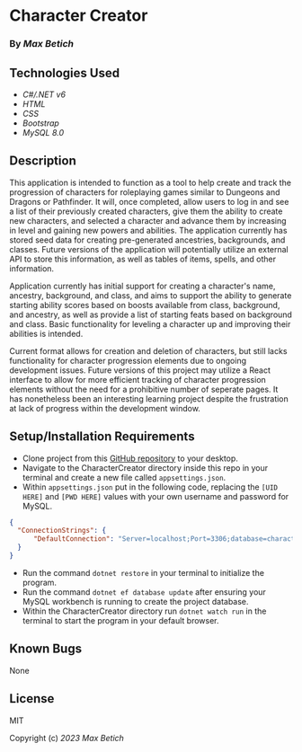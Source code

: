 # **Character Creator**

### By _Max Betich_

## Technologies Used

* _C#/.NET v6_
* _HTML_
* _CSS_
* _Bootstrap_
* _MySQL 8.0_

## Description
This application is intended to function as a tool to help create and track the progression of characters for roleplaying games similar to Dungeons and Dragons or Pathfinder. It will, once completed, allow users to log in and see a list of their previously created characters, give them the ability to create new characters, and selected a character and advance them by increasing in level and gaining new powers and abilities.
The application currently has stored seed data for creating pre-generated ancestries, backgrounds, and classes. Future versions of the application will potentially utilize an external API to store this information, as well as tables of items, spells, and other information. 

Application currently has initial support for creating a character's name, ancestry, background, and class, and aims to support the ability to generate starting ability scores based on boosts available from class, background, and ancestry, as well as provide a list of starting feats based on background and class. Basic functionality for leveling a character up and improving their abilities is intended.

Current format allows for creation and deletion of characters, but still lacks functionality for character progression elements due to ongoing development issues. Future versions of this project may utilize a React interface to allow for more efficient tracking of character progression elements without the need for a prohibitive number of seperate pages. It has nonetheless been an interesting learning project despite the frustration at lack of progress within the development window.

## Setup/Installation Requirements
* Clone project from this [GitHub repository](https://github.com/MaxBetich/character-creator.git) to your desktop.
* Navigate to the CharacterCreator directory inside this repo in your terminal and create a new file called `appsettings.json`.
* Within `appsettings.json` put in the following code, replacing the `[UID HERE]` and `[PWD HERE]` values with your own username and password for MySQL.

```json
{
  "ConnectionStrings": {
      "DefaultConnection": "Server=localhost;Port=3306;database=charactercreator;uid=[UID HERE];pwd=[PWD HERE];"
  }
}
```
* Run the command `dotnet restore` in your terminal to initialize the program.
* Run the command `dotnet ef database update` after ensuring your MySQL workbench is running to create the project database.
* Within the CharacterCreator directory run `dotnet watch run` in the terminal to start the program in your default browser.
 
## Known Bugs

None

## License

MIT

Copyright (c) _2023_ _Max Betich_